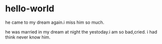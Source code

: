 # hello-world
he came to my dream again.i miss him so much.

he was married in my dream at night the yestoday.i am so bad,cried.
i had think never know him.
